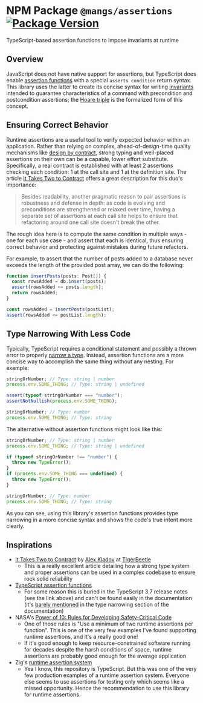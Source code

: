 # NPM Package `@mangs/assertions` [![Package Version](https://img.shields.io/npm/v/@mangs/assertions)](https://www.npmjs.com/package/@mangs/assertions)

TypeScript-based assertion functions to impose invariants at runtime

## Overview

JavaScript does not have native support for assertions, but TypeScript does enable [assertion functions](https://www.typescriptlang.org/docs/handbook/release-notes/typescript-3-7.html#assertion-functions) with a special `asserts condition` return syntax. This library uses the latter to create its concise syntax for writing [invariants](<https://en.wikipedia.org/wiki/Invariant_(mathematics)#Invariants_in_computer_science>) intended to guarantee characteristics of a command with precondition and postcondition assertions; the [Hoare triple](https://en.wikipedia.org/wiki/Hoare_logic#Hoare_triple) is the formalized form of this concept.

## Ensuring Correct Behavior

Runtime assertions are a useful tool to verify expected behavior within an application. Rather than relying on complex, ahead-of-design-time quality mechanisms like [design by contract](https://en.wikipedia.org/wiki/Design_by_contract), strong typing and well-placed assertions on their own can be a capable, lower effort substitute. Specifically, a real contract is established with at least 2 assertions checking each condition: 1 at the call site and 1 at the definition site. The article [It Takes Two to Contract](https://tigerbeetle.com/blog/2023-12-27-it-takes-two-to-contract/) offers a great description for this duo's importance:

> Besides readability, another pragmatic reason to pair assertions is robustness and defense in depth: as code is evolving and preconditions are strengthened or relaxed over time, having a separate set of assertions at each call site helps to ensure that refactoring around one call site doesn't break the other.

The rough idea here is to compute the same condition in multiple ways - one for each use case - and assert that each is identical, thus ensuring correct behavior and protecting against mistakes during future refactors.

For example, to assert that the number of posts added to a database never exceeds the length of the provided post array, we can do the following:

```ts
function insertPosts(posts: Post[]) {
  const rowsAdded = db.insert(posts);
  assert(rowsAdded <= posts.length);
  return rowsAdded;
}

const rowsAdded = insertPosts(postList);
assert(rowsAdded <= postList.length);
```

## Type Narrowing With Less Code

Typically, TypeScript requires a conditional statement and possibly a thrown error to properly [narrow a type](https://www.typescriptlang.org/docs/handbook/2/narrowing.html). Instead, assertion functions are a more concise way to accomplish the same thing without any nesting. For example:

```ts
stringOrNumber; // Type: string | number
process.env.SOME_THING; // Type: string | undefined

assert(typeof stringOrNumber === "number");
assertNotNullish(process.env.SOME_THING);

stringOrNumber; // Type: number
process.env.SOME_THING; // Type: string
```

The alternative without assertion functions might look like this:

```ts
stringOrNumber; // Type: string | number
process.env.SOME_THING; // Type: string | undefined

if (typeof stringOrNumber !== "number") {
  throw new TypeError();
}
if (process.env.SOME_THING === undefined) {
  throw new TypeError();
}

stringOrNumber; // Type: number
process.env.SOME_THING; // Type: string
```

As you can see, using this library's assertion functions provides type narrowing in a more concise syntax and shows the code's true intent more clearly.

## Inspirations

- [It Takes Two to Contract](https://tigerbeetle.com/blog/2023-12-27-it-takes-two-to-contract/) by [Alex Kladov](https://matklad.github.io/about.html) at [TigerBeetle](https://tigerbeetle.com/)
  - This is a really excellent article detailing how a strong type system and proper assertions can be used in a complex codebase to ensure rock solid reliability
- [TypeScript assertion functions](https://www.typescriptlang.org/docs/handbook/release-notes/typescript-3-7.html#assertion-functions)
  - For some reason this is buried in the TypeScript 3.7 release notes (see the link above) and can't be found easily in the documentation (it's [barely mentioned](https://www.typescriptlang.org/docs/handbook/2/narrowing.html#assertion-functions) in the type narrowing section of the documentation)
- NASA's [Power of 10: Rules for Developing Safety-Critical Code](https://en.wikipedia.org/wiki/The_Power_of_10:_Rules_for_Developing_Safety-Critical_Code)
  - One of those rules is "Use a minimum of two runtime assertions per function". This is one of the very few examples I've found supporting runtime assertions, and it's a really good one!
  - If it's good enough to keep resource-constrained software running for decades despite the harsh conditions of space, runtime assertions are probably good enough for the average application
- Zig's [runtime assertion system](https://ziglang.org/documentation/master/std/#std.debug.assert)
  - Yea I know, this repository is TypeScript. But this was one of the very few production examples of a runtime assertion system. Everyone else seems to use assertions for testing only which seems like a missed opportunity. Hence the recommendation to use this library for runtime assertions.
